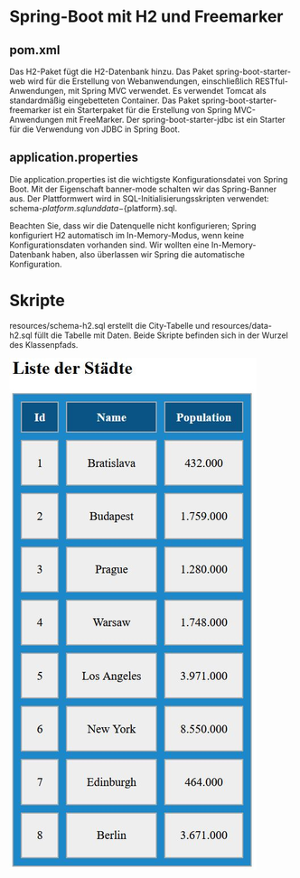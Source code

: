# Spring-Boot mit H2 und Freemarker

## pom.xml
Das H2-Paket fügt die H2-Datenbank hinzu. Das Paket spring-boot-starter-web wird für die Erstellung von Webanwendungen, einschließlich RESTful-Anwendungen, mit Spring MVC verwendet. Es verwendet Tomcat als standardmäßig eingebetteten Container. Das Paket spring-boot-starter-freemarker ist ein Starterpaket für die Erstellung von Spring MVC-Anwendungen mit FreeMarker. Der spring-boot-starter-jdbc ist ein Starter für die Verwendung von JDBC in Spring Boot.

## application.properties
Die application.properties ist die wichtigste Konfigurationsdatei von Spring Boot. Mit der Eigenschaft banner-mode schalten wir das Spring-Banner aus. Der Plattformwert wird in SQL-Initialisierungsskripten verwendet: schema-${platform}.sql und data-${platform}.sql.

Beachten Sie, dass wir die Datenquelle nicht konfigurieren; Spring konfiguriert H2 automatisch im In-Memory-Modus, wenn keine Konfigurationsdaten vorhanden sind. Wir wollten eine In-Memory-Datenbank haben, also überlassen wir Spring die automatische Konfiguration.

# Skripte
resources/schema-h2.sql erstellt die City-Tabelle und resources/data-h2.sql füllt die Tabelle mit Daten. Beide Skripte befinden sich in der Wurzel des Klassenpfads.

![UI](/images/ui.jpg)
